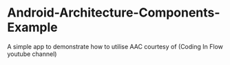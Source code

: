 # Android-Architecture-Components-Example
A simple app to demonstrate how to utilise AAC courtesy of (Coding In Flow youtube channel)

